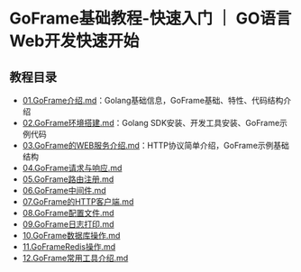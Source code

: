 # GoFrame基础教程-快速入门 ｜ GO语言Web开发快速开始

## 教程目录

* [01.GoFrame介绍.md](01.GoFrame介绍.md)：Golang基础信息，GoFrame基础、特性、代码结构介绍
* [02.GoFrame环境搭建.md](02.GoFrame环境搭建.md)：Golang SDK安装、开发工具安装、GoFrame示例代码
* [03.GoFrame的WEB服务介绍.md](03.GoFrame的Web服务介绍.md)：HTTP协议简单介绍，GoFrame示例基础结构
* [04.GoFrame请求与响应.md](04.GoFrame请求与响应.md)
* [05.GoFrame路由注册.md](05.GoFrame路由注册.md)
* [06.GoFrame中间件.md](06.GoFrame中间件.md)
* [07.GoFrame的HTTP客户端.md](07.GoFrame的HTTP客户端.md)
* [08.GoFrame配置文件.md](08.GoFrame配置文件.md)
* [09.GoFrame日志打印.md](09.GoFrame日志打印.md)
* [10.GoFrame数据库操作.md](10.GoFrame数据库操作.md)
* [11.GoFrameRedis操作.md](11.GoFrameRedis操作.md)
* [12.GoFrame常用工具介绍.md](12.GoFrame常用工具介绍.md)


